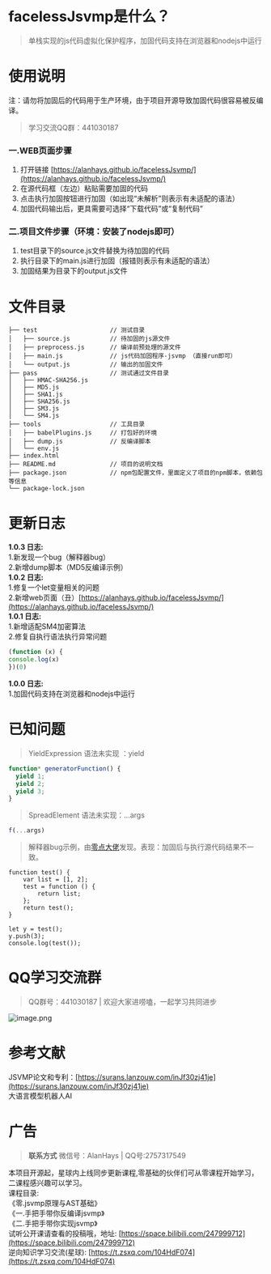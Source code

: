 <a name="b5Rk9"></a>
# facelessJsvmp是什么？
> 单栈实现的js代码虚拟化保护程序，加固代码支持在浏览器和nodejs中运行

<a name="C5UEx"></a>
# 使用说明
注：请勿将加固后的代码用于生产环境，由于项目开源导致加固代码很容易被反编译。
> 学习交流QQ群：441030187 

<a name="vr9dU"></a>
### 一.WEB页面步骤

1. 打开链接 [https://alanhays.github.io/facelessJsvmp/](https://alanhays.github.io/facelessJsvmp/)
2. 在源代码框（左边）粘贴需要加固的代码
3. 点击执行加固按钮进行加固（如出现“未解析”则表示有未适配的语法）
4. 加固代码输出后，更具需要可选择“下载代码”或“复制代码”
<a name="aA93a"></a>
### 二.项目文件步骤（环境：安装了nodejs即可）

1. test目录下的source.js文件替换为待加固的代码
2. 执行目录下的main.js进行加固（报错则表示有未适配的语法）
3. 加固结果为目录下的output.js文件
<a name="mmcGi"></a>
# 文件目录
```
├── test                    // 测试目录
│   ├── source.js           // 待加固的js源文件
│   ├── preprocess.js       // 编译前预处理的源文件
│   ├── main.js             // js代码加固程序-jsvmp （直接run即可）
│   └── output.js           // 输出的加固文件
├── pass                    // 测试通过文件目录 
│   ├── HMAC-SHA256.js      
│   ├── MD5.js                  
│   ├── SHA1.js                      
│   ├── SHA256.js                    
│   ├── SM3.js                  
│   └── SM4.js   
├── tools                   // 工具目录
│   ├── babelPlugins.js     // 打包好的环境
│   ├── dump.js             // 反编译脚本 
│   └── env.js              
├── index.html 
├── README.md               // 项目的说明文档 
├── package.json            // npm包配置文件，里面定义了项目的npm脚本，依赖包等信息 
└── package-lock.json
```
<a name="23093bb2"></a>
# 更新日志
**1.0.3 日志:**<br />1.新发现一个bug（解释器bug）<br />2.新增dump脚本（MD5反编译示例）<br />**1.0.2 日志:**<br />1.修复一个let变量相关的问题<br />2.新增web页面（丑）[https://alanhays.github.io/facelessJsvmp/](https://alanhays.github.io/facelessJsvmp/)<br />**1.0.1 日志:**<br />1.新增适配SM4加密算法<br />2.修复自执行语法执行异常问题
```javascript
(function (x) {
console.log(x)
})(0)
```
**1.0.0 日志:**<br />1.加固代码支持在浏览器和nodejs中运行
<a name="zvI5D"></a>
# 已知问题
> YieldExpression 语法未实现 ：yield 

```javascript
function* generatorFunction() {
  yield 1;
  yield 2;
  yield 3;
}
```
> SpreadElement 语法未实现：...args 

```javascript
f(...args)
```
> 解释器bug示例，由[零点大佬](https://wx.zsxq.com/dweb2/index/footprint/51514454824814)发现。表现：加固后与执行源代码结果不一致。

```
function test() {
    var list = [1, 2];
    test = function () {
        return list;
    };
    return test();
}

let y = test();
y.push(3);
console.log(test());
```
<a name="WhuR3"></a>
# QQ学习交流群
> QQ群号：441030187 | 欢迎大家进唠嗑，一起学习共同进步

![image.png](https://cdn.nlark.com/yuque/0/2023/png/26634545/1694400543247-a5e1122d-311e-4c9c-9fd0-1d03245d5f33.png#averageHue=%23f7f7f2&clientId=u0aec66c3-c070-4&from=paste&height=497&id=u6f0909bb&originHeight=497&originWidth=302&originalType=binary&ratio=1&rotation=0&showTitle=false&size=59784&status=done&style=none&taskId=uc09ed8c6-dd37-4c8e-b8fc-6dbbfc6e8c4&title=&width=302)
<a name="wBeMH"></a>
# 参考文献
JSVMP论文和专利：[https://surans.lanzouw.com/inJf30zj41je](https://surans.lanzouw.com/inJf30zj41je)<br />大语言模型机器人AI
<a name="q4Gvg"></a>
# 广告
> **联系方式** 微信号：AlanHays | QQ号:2757317549

本项目开源起，星球内上线同步更新课程,零基础的伙伴们可从零课程开始学习，二课程感兴趣可以学习。<br />课程目录:<br />《零.jsvmp原理与AST基础》<br />《一.手把手带你反编译jsvmp》<br />《二.手把手带你实现jsvmp》<br />试听公开课请查看的投稿哦，地址: [https://space.bilibili.com/247999712](https://space.bilibili.com/247999712)<br />逆向知识学习交流(星球): [https://t.zsxq.com/104HdF074](https://t.zsxq.com/104HdF074)
